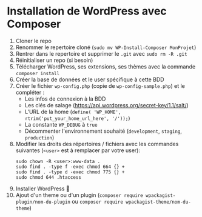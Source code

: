 # Installation de WordPress avec Composer
1. Cloner le repo
2. Renommer le repertoire cloné (`sudo mv WP-Install-Composer MonProjet`)
3. Rentrer dans le repertoire et supprimer le `.git` avec `sudo rm -R .git`
4. Réinitialiser un repo (si besoin)
5. Télécharger WordPress, ses extensions, ses thèmes avec la commande `composer install`
6. Créer la base de données et le user spécifique à cette BDD
7. Créer le fichier `wp-config.php` (copie de `wp-config-sample.php`) et le compléter :
    - Les infos de connexion à la BDD
    - Les clés de salage (https://api.wordpress.org/secret-key/1.1/salt/)
    - L'URL de la home (`define( 'WP_HOME', rtrim('put_your_home_url_here', '/'));`)
    - La constante `WP_DEBUG` à `true`
    - Décommenter l'environnement souhaité (`development`, `staging`, `production`)
8. Modifier les droits des répertoires / fichiers avec les commandes suivantes (`<user>` est à remplacer par votre user):
    ```
    sudo chown -R <user>:www-data .
    sudo find . -type f -exec chmod 664 {} +
    sudo find . -type d -exec chmod 775 {} +
    sudo chmod 644 .htaccess    
    ```
9. Installer WordPress :tada:
10. Ajout d'un theme ou d'un plugin (`composer require wpackagist-plugin/nom-du-plugin` ou `composer require wpackagist-theme/nom-du-theme`)
